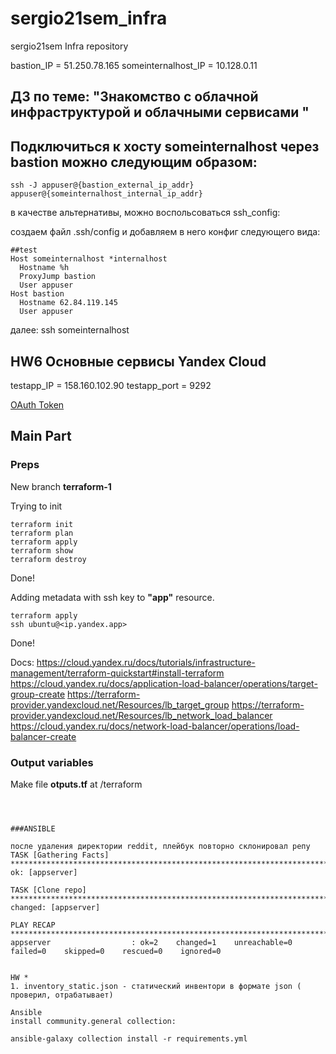 # sergio21sem_infra
sergio21sem Infra repository

bastion_IP = 51.250.78.165
someinternalhost_IP = 10.128.0.11

## ДЗ по теме: "Знакомство с облачной инфраструктурой и облачными сервисами "
## Подключиться к хосту someinternalhost через bastion можно следующим образом:
```
ssh -J appuser@{bastion_external_ip_addr} appuser@{someinternalhost_internal_ip_addr}
```

в качестве альтернативы, можно воспольсоваться ssh_config:

создаем файл .ssh/config и добавляем в него конфиг следующего вида:

```
##test
Host someinternalhost *internalhost
  Hostname %h
  ProxyJump bastion
  User appuser
Host bastion
  Hostname 62.84.119.145
  User appuser
  ```

далее: ssh someinternalhost

## HW6 Основные сервисы Yandex Cloud
testapp_IP = 158.160.102.90
testapp_port = 9292


[OAuth Token](https://oauth.yandex.ru/authorize?response_type=token&client_id=1a6990aa636648e9b2ef855fa7bec2fb)

## Main Part

### Preps

New branch **terraform-1**


Trying to init
```
terraform init
terraform plan
terraform apply
terraform show
terraform destroy
```
Done!

Adding metadata with ssh key to **"app"** resource.
```
terraform apply
ssh ubuntu@<ip.yandex.app>
```
Done!

Docs:
https://cloud.yandex.ru/docs/tutorials/infrastructure-management/terraform-quickstart#install-terraform
https://cloud.yandex.ru/docs/application-load-balancer/operations/target-group-create
https://terraform-provider.yandexcloud.net/Resources/lb_target_group
https://terraform-provider.yandexcloud.net/Resources/lb_network_load_balancer
https://cloud.yandex.ru/docs/network-load-balancer/operations/load-balancer-create
### Output variables
Make file **otputs.tf** at /terraform
```



###ANSIBLE

после удаления директории reddit, плейбук повторно склонировал репу
TASK [Gathering Facts] *******************************************************************************************************************************************************************************************
ok: [appserver]

TASK [Clone repo] ************************************************************************************************************************************************************************************************
changed: [appserver]

PLAY RECAP *******************************************************************************************************************************************************************************************************
appserver                  : ok=2    changed=1    unreachable=0    failed=0    skipped=0    rescued=0    ignored=0


HW *
1. inventory_static.json - статический инвентори в формате json ( проверил, отрабатывает)

Ansible
install community.general collection:

ansible-galaxy collection install -r requirements.yml

